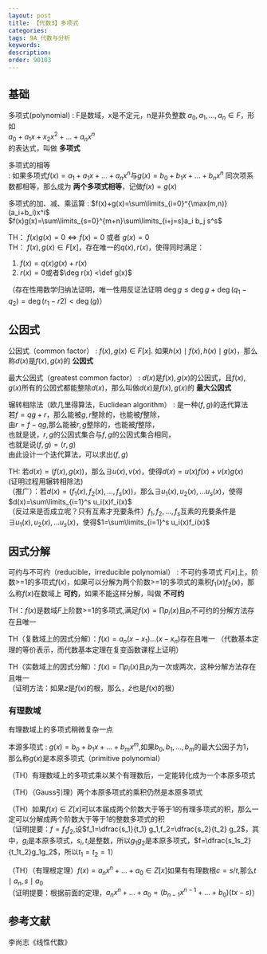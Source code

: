 ```yaml
---
layout: post
title: 【代数3】多项式
categories:
tags: 9A_代数与分析
keywords:
description:
order: 90103
---
```


## 基础
多项式(polynomial)
:    F是数域，x是不定元，n是非负整数 $a_0,a_1,...,a_n\in F$，形如  
$a_0+a_1x+x_2x^2+...+a_nx^n$  
的表达式，叫做 **多项式**


多项式的相等  
:    如果多项式$f(x)=a_1+a_1x+...+a_n x^n$与$g(x)=b_0+b_1x+...+b_n x^n$ 同次项系数都相等，那么成为 **两个多项式相等**，记做$f(x)=g(x)$


多项式的加、减、乘运算
:    $f(x)+g(x)=\sum\limits_{i=0}^{\max(m,n)}(a_i+b_i)x^i$  
$f(x)g(x)=\sum\limits_{s=0}^{m+n}\sum\limits_{i+j=s}a_i b_j s^s$  

TH： $f(x)g(x)=0 \Longleftrightarrow f(x)=0$ 或者 $g(x)=0$  
TH： $f(x),g(x)\in F[x]$，存在唯一的$q(x),r(x)$，使得同时满足：
1. $f(x)=q(x)g(x)+r(x)$
2. $r(x)=0$或者$\deg r(x) <\def g(x)$

（存在性用数学归纳法证明，唯一性用反证法证明 $\deg g \leq \deg g+\deg (q_1-q_2)=\deg(r_1-r2)<\deg (g)$）  

## 公因式

公因式（common factor）
:    $f(x),g(x) \in F[x]$. 如果$h(x)\mid f(x),h(x)\mid g(x)$，那么称$d(x)$是$f(x),g(x)$的 **公因式**  


最大公因式（greatest common factor）
:    $d(x)$是$f(x),g(x)$的公因式，且$f(x),g(x)$所有的公因式都能整除$d(x)$，那么叫做$d(x)$是$f(x),g(x)$的 **最大公因式**  


辗转相除法（欧几里得算法，Euclidean algorithm）
:    是一种$(f,g)$的迭代算法  
若$f=qg+r$，那么能被$g,r$整除的，也能被$f$整除，  
由$r=f-qg$,那么能被$r,g$整除的，也能被$f$整除，  
也就是说，$r,g$的公因式集合与$f,g$的公因式集合相同，  
也就是说$(f,g)=(r,g)$  
由此设计一个迭代算法，可以求出$(f,g)$


TH: 若$d(x)=(f(x),g(x))$，那么$\exists u(x),v(x)$，使得$d(x)=u(x)f(x)+v(x)g(x)$  
(证明过程用辗转相除法)  
（推广）：若$d(x)=(f_1(x),f_2(x),...,f_s(x))$，那么$\exists u_1(x),u_2(x),...u_s(x)$，使得$d(x)=\sum\limits_{i=1}^s u_i(x)f_i(x)$  
（反过来是否成立呢？只有互素才充要条件）$f_1,f_2,...,f_s$互素的充要条件是$\exists u_1(x),u_2(x),...u_s(x)$，使得$1=\sum\limits_{i=1}^s u_i(x)f_i(x)$  

## 因式分解
可约与不可约（reducible，irreducible polynomial）
:    不可约多项式 $F[x]$上，阶数>=1的多项式$f(x)$，如果可以分解为两个阶数>=1的多项式的乘积$f_1(x)f_2(x)$，那么称$f(x)$在数域上 **可约**，如果不能这样分解，叫做 **不可约**

TH：$f(x)$是数域$F$上阶数>=1的多项式,满足$f(x)=\prod p_i(x)$且$p_i$不可约的分解方法存在且唯一

TH（复数域上的因式分解）：$f(x)=a_n (x-x_1)...(x-x_n)$存在且唯一
（代数基本定理的等价表示，而代数基本定理在复变函数课程上证明）  

TH（实数域上的因式分解）：$f(x)=\prod p_i(x)$且$p_i$为一次或两次，这种分解方法存在且唯一  
（证明方法：如果$z$是$f(x)$的根，那么，$\bar z$也是$f(x)$的根）  

### 有理数域
有理数域上的多项式稍微复杂一点  

本源多项式
:    $g(x)=b_0+b_1 x+...+b_m x^m$,如果$b_0,b_1,...,b_m$的最大公因子为1，那么称$g(x)$是本原多项式（primitive polynomial）  

（TH）有理数域上的多项式乘以某个有理数后，一定能转化成为一个本原多项式  

（TH）（Gauss引理）两个本原多项式的乘积仍然是本原多项式  

（TH）如果$f(x)\in Z[x]$可以本届成两个阶数大于等于1的有理多项式的积，那么一定可以分解成两个阶数大于等于1的整数多项式的积  
（证明提要：$f=f_1f_2$,设$f_1=\dfrac{s_1}{t_1} g_1,f_2=\dfrac{s_2}{t_2} g_2$，其中，$g_i$是本原多项式，$s_i,t_i$是整数，所以$g_1g_2$是本原多项式，$f=\dfrac{s_1s_2}{t_1t_2}g_1g_2$，所以$t_1=t_2=1$）  

（TH）（有理根定理）$f(x)=a_n x^n+...+a_0 \in Z[x]$如果有有理数根$c=s/t$,那么$t\mid a_n,s\mid a_0$  
（证明提要：根据前面的定理，$a_n x^n+...+a_0=(b_{n-1}x^{n-1}+...+b_0)(tx-s)$）


## 参考文献
李尚志《线性代数》
